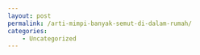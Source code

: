 ```yaml
---
layout: post
permalink: /arti-mimpi-banyak-semut-di-dalam-rumah/
categories:
    - Uncategorized
---
```


